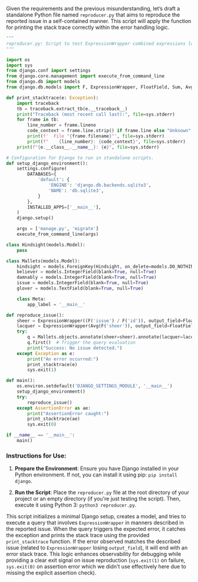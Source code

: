 Given the requirements and the previous misunderstanding, let’s draft a standalone Python file named `reproducer.py` that aims to reproduce the reported issue in a self-contained manner. This script will apply the function for printing the stack trace correctly within the error handling logic.

```python
"""
reproducer.py: Script to test ExpressionWrapper combined expressions losing their output_field in Django.
"""

import os
import sys
from django.conf import settings
from django.core.management import execute_from_command_line
from django.db import models
from django.db.models import F, ExpressionWrapper, FloatField, Sum, Avg

def print_stacktrace(e: Exception):
    import traceback
    tb = traceback.extract_tb(e.__traceback__)
    print("Traceback (most recent call last):", file=sys.stderr)
    for frame in tb:
        line_number = frame.lineno
        code_context = frame.line.strip() if frame.line else "Unknown"
        print(f'  File "{frame.filename}"', file=sys.stderr)
        print(f"    {line_number}: {code_context}", file=sys.stderr)
    print(f"{e.__class__.__name__}: {e}", file=sys.stderr)

# Configuration for Django to run in standalone scripts.
def setup_django_environment():
    settings.configure(
        DATABASES={
            'default': {
                'ENGINE': 'django.db.backends.sqlite3',
                'NAME': 'db.sqlite3',
            }
        },
        INSTALLED_APPS=['__main__'],
    )
    django.setup()

    args = ['manage.py', 'migrate']
    execute_from_command_line(args)

class Hindsight(models.Model):
    pass

class Mallets(models.Model):
    hindsight = models.ForeignKey(Hindsight, on_delete=models.DO_NOTHING, blank=True, null=True)
    believer = models.IntegerField(blank=True, null=True)
    damnably = models.IntegerField(blank=True, null=True)
    issue = models.IntegerField(blank=True, null=True)
    glover = models.TextField(blank=True, null=True)

    class Meta:
        app_label = '__main__'

def reproduce_issue():
    sheer = ExpressionWrapper((F('issue') / F('id')), output_field=FloatField())
    lacquer = ExpressionWrapper(Avg(F('sheer')), output_field=FloatField())
    try:
        q = Mallets.objects.annotate(sheer=sheer).annotate(lacquer=lacquer)
        q.first()  # Trigger the query evaluation
        print("Success: No issue detected.")
    except Exception as e:
        print("An error occurred:")
        print_stacktrace(e)
        sys.exit(1)

def main():
    os.environ.setdefault('DJANGO_SETTINGS_MODULE', '__main__')
    setup_django_environment()
    try:
        reproduce_issue()
    except AssertionError as ae:
        print("AssertionError caught:")
        print_stacktrace(ae)
        sys.exit(0)

if __name__ == '__main__':
    main()
```

### Instructions for Use:
1. **Prepare the Environment**: Ensure you have Django installed in your Python environment. If not, you can install it using pip: `pip install django`.

2. **Run the Script**: Place the `reproducer.py` file at the root directory of your project or an empty directory (if you're just testing the script). Then, execute it using Python 3: `python3 reproducer.py`.

This script initializes a minimal Django setup, creates a model, and tries to execute a query that involves `ExpressionWrapper` in manners described in the reported issue. When the query triggers the expected error, it catches the exception and prints the stack trace using the provided `print_stacktrace` function. If the error observed matches the described issue (related to `ExpressionWrapper` losing `output_field`), it will end with an error stack trace. This logic enhances observability for debugging while providing a clear exit signal on issue reproduction (`sys.exit(1)` on failure, `sys.exit(0)` on assertion error which we didn't use effectively here due to missing the explicit assertion check).